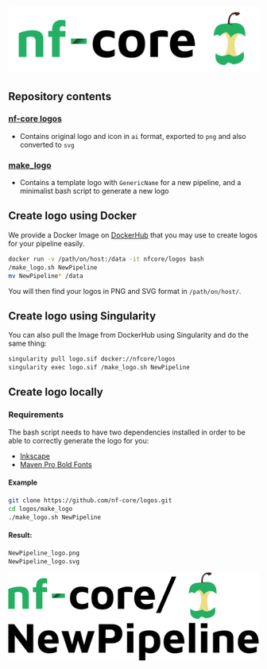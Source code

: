 # ![nf-core](nf-core-logos/nf-core-logo.png)

## Repository contents

### [nf-core logos](nf-core-logos)

- Contains original logo and icon in `ai` format, exported to `png` and also converted to `svg`

### [make_logo](make_logo)

- Contains a template logo with `GenericName` for a new pipeline, and a minimalist bash script to generate a new logo

## Create logo using Docker

We provide a Docker Image on [DockerHub](https://cloud.docker.com/u/nfcore/repository/docker/nfcore/logos) that you may use to create logos for your pipeline easily.

```bash
docker run -v /path/on/host:/data -it nfcore/logos bash
/make_logo.sh NewPipeline
mv NewPipeline* /data
```

You will then find your logos in PNG and SVG format in `/path/on/host/`.

## Create logo using Singularity

You can also pull the Image from DockerHub using Singularity and do the same thing:

```bash
singularity pull logo.sif docker://nfcore/logos
singularity exec logo.sif /make_logo.sh NewPipeline
```

## Create logo locally

### Requirements

The bash script needs to have two dependencies installed in order to be able to correctly generate the logo for you:

- [Inkscape](https://inkscape.org/)
- [Maven Pro Bold Fonts](https://fonts.google.com/specimen/Maven+Pro)

#### Example

```bash
git clone https://github.com/nf-core/logos.git
cd logos/make_logo
./make_logo.sh NewPipeline
```

#### Result:

```bash
NewPipeline_logo.png
NewPipeline_logo.svg
```

![NewPipeline](make_logo/NewPipeline_logo.png)

